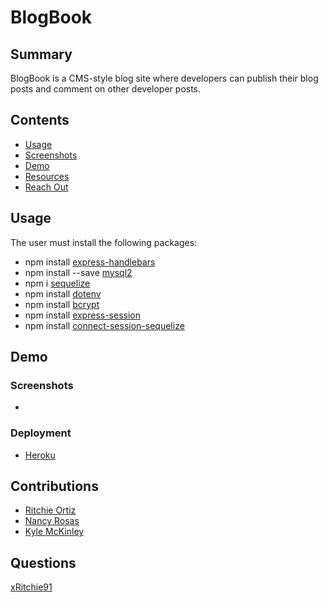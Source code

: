 # BlogBook
## Summary
BlogBook is a  CMS-style blog site where developers can publish their blog posts and comment on other developer posts.

## Contents
- [Usage](#Usage)
- [Screenshots](#Screenshots)
- [Demo](#Demo)
- [Resources](#Contributions)
- [Reach Out](#Questions)

## Usage
The user must install the following packages:
- npm install [express-handlebars](https://www.npmjs.com/package/express-handlebars)
- npm install --save [mysql2](https://www.npmjs.com/package/mysql2)
- npm i [sequelize](https://www.npmjs.com/package/sequelize)
- npm install [dotenv](https://www.npmjs.com/package/dotenv)
- npm install [bcrypt](https://www.npmjs.com/package/bcrypt)
- npm install [express-session](https://www.npmjs.com/package/express-session)
- npm install [connect-session-sequelize](https://www.npmjs.com/package/connect-session-sequelize)

## Demo
### Screenshots
- 

### Deployment
-   [Heroku](https://morning-wildwood-59956.herokuapp.com/)

## Contributions
- [Ritchie Ortiz](https://github.com/xRitchie91)
- [Nancy Rosas](https://github.com/nancyrosas0) 
- [Kyle McKinley](https://github.com/kjmckinley)

## Questions
[xRitchie91](https://www.github.com/xRitchie91/BlogBookXIV)
